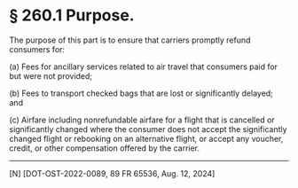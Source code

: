 # § 260.1   Purpose.

The purpose of this part is to ensure that carriers promptly refund consumers for:


(a) Fees for ancillary services related to air travel that consumers paid for but were not provided;


(b) Fees to transport checked bags that are lost or significantly delayed; and


(c) Airfare including nonrefundable airfare for a flight that is cancelled or significantly changed where the consumer does not accept the significantly changed flight or rebooking on an alternative flight, or accept any voucher, credit, or other compensation offered by the carrier.



---

[N] [DOT-OST-2022-0089, 89 FR 65536, Aug. 12, 2024]






